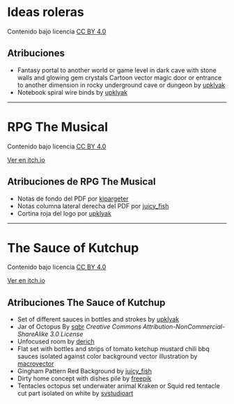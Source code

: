 # Ideas roleras

Contenido bajo licencia [CC BY 4.0](https://creativecommons.org/licenses/by/4.0/deed.es)

## Atribuciones 

* Fantasy portal to another world or game level in dark cave with stone walls and glowing gem crystals Cartoon vector magic door or entrance to another dimension in rocky underground cave or dungeon by [upklyak](https://www.freepik.com/free-vector/fantasy-portal-another-world-game-level-dark-cave-with-stone-walls-glowing-gem-crystals-cartoon-vector-magic-door-entrance-another-dimension-rocky-underground-cave-dungeon_73605755.htm)
* Notebook spiral wire binds by [upklyak](https://www.freepik.com/free-vector/notebook-spiral-wire-binds_12632847.htm)

***

# RPG The Musical

Contenido bajo licencia [CC BY 4.0](https://creativecommons.org/licenses/by/4.0/deed.es)

[Ver en itch.io](https://gwannon.itch.io/rpg-the-musical)

## Atribuciones de RPG The Musical

* Notas de fondo del PDF por [kjpargeter](https://www.freepik.com/free-vector/abstract-music-notes-background_42121683.htm)
* Notas columna lateral derecha del PDF por [juicy_fish](https://www.freepik.com/free-vector/music-notes-wave-lines-sheet_290241273.htm)
* Cortina roja del logo por [upklyak](https://www.freepik.com/free-vector/theater-stage-with-red-curtain-round-spotlight_143521059.htm)

***

# The Sauce of Kutchup

Contenido bajo licencia [CC BY 4.0](https://creativecommons.org/licenses/by/4.0/deed.es)

[Ver en itch.io](https://gwannon.itch.io/the-sauce-of-kutchup)

## Atribuciones The Sauce of Kutchup

* Set of different sauces in bottles and strokes by [upklyak](https://www.freepik.com/free-vector/set-different-sauces-bottles-strokes_13643577.htm)
* Jar of Octopus By [sqbr](https://www.deviantart.com/sqbr/art/Jar-of-Octopus-173411106) _Creative Commons Attribution-NonCommercial-ShareAlike 3.0 License_
* Unfocused room by [derich](https://www.freepik.com/free-photo/unfocused-room_954278.htm)
* Flat set with bottles and strips of tomato ketchup mustard chili bbq sauces isolated against color background vector illustration by [macrovector](https://www.freepik.com/free-vector/flat-set-with-bottles-strips-tomato-ketchup-mustard-chili-bbq-sauces-isolated-against-color-background-vector-illustration_33771510.htm)
* Gingham Pattern Red Background by [juicy_fish](https://www.freepik.com/free-vector/gingham-pattern-red-background_48780360.htm)
* Dirty home concept with dishes pile by [freepik](https://www.freepik.com/free-photo/dirty-home-concept-with-dishes-pile_23591456.htm)
* Tentacles octopus set underwater animal Kraken or Squid red tentacle cut part isolated on white by [svstudioart](https://www.freepik.com/free-vector/tentacles-octopus-set-underwater-animal-kraken-squid-red-tentacle-cut-part-isolated-white_17191722.htm)

